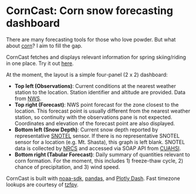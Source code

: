 # CornCast: Corn snow forecasting dashboard
There are many forecasting tools for those who love powder. But what about [corn](https://opensnow.com/news/post/spring-skiing-explained)? I aim to fill the gap.

CornCast fetches and displays relevant information for spring skiing/riding in one place. Try it out [here](http://54.176.14.118:7000/).

At the moment, the layout is a simple four-panel (2 x 2) dashboard:

 * **Top left (Observations)**: Current conditions at the nearest weather station to the location. Station identifier and altitude are provided. Data from [NWS](https://weather.gov).
 * **Top right (Forecast)**: NWS point forecast for the zone closest to the location. This forecast point is usually different from the nearest weather station, so continuity with the observations pane is not expected. Coordinates and elevation of the forecast point are also displayed.
 * **Bottom left (Snow Depth)**: Current snow depth reported by representative [SNOTEL](https://www.nrcs.usda.gov/wps/portal/wcc/home/aboutUs/monitoringPrograms/automatedSnowMonitoring/) sensor. If there is no representative SNOTEL sensor for a location (e.g. Mt. Shasta), this graph is left blank. SNOTEL data is collected by [NRCS](https://www.nrcs.usda.gov/) and accessed via SOAP API from [CUAHSI](https://www.cuahsi.org/).
 * **Bottom right (Tabular Forecast)**: Daily summary of quantities relevant to corn formation. For the moment, this includes 1) freeze-thaw cycle, 2) chance of precipitation, and 3) wind speed.

CornCast is built with [noaa-sdk](https://github.com/paulokuong/noaa), [pandas](https://pandas.pydata.org/), and [Plotly Dash](https://dash.plotly.com/). Fast timezone lookups are courtesy of [tzfpy](https://github.com/ringsaturn/tzfpy).
